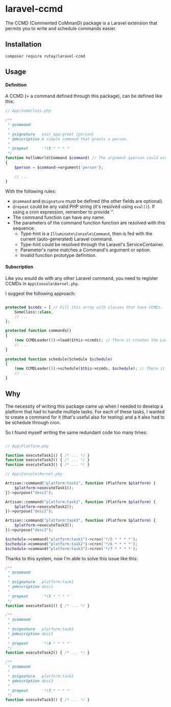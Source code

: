 # laravel-ccmd

The CCMD (Commented CoMmanD) package is a Laravel extension that permits you to write and schedule commands easier.

## Installation

`composer require rutay/laravel-ccmd`

## Usage

#### Definition

A CCMD (= a command defined through this package), can be defined like this:

```php
// App\SomeClass.php

/**
 * @command
 *
 * @signature   your_app:greet {person}
 * @description A simple command that greets a person.
 *
 * @repeat      '*\5 * * * *'
 */
function helloWorld(Command $command) // The argument $person could even be injected through function parameters.
{
    $person = $command->argument('person');

    // ...
}
```

With the following rules:
* `@command` and `@signature` must be defined (the other fields are optional).
* `@repeat` could be any valid PHP string (it's resolved using `eval()`). If using a cron expression, remember to provide ''.
* The command function can have any name.
* The parameters of the command function function are resolved with this sequence:
    * Type-hint is a `Illuminate\Console\Command`, then is fed with the current (auto-generated) Laravel command.
    * Type-hint could be resolved through the Laravel's ServiceContainer.
    * Parameter's name matches a Command's argument or option.
    * Invalid function prototype definition.
    
#### Subscription

Like you would do with any other Laravel command, you need to register CCMDs in `App\Console\Kernel.php`.

I suggest the following approach:

```php

protected $ccmds = [ // Fill this array with classes that have CCMDs.
    SomeClass::class,
    // ...
];

protected function commands()
{
    (new CCMDLoader())->load($this->ccmds); // There it creates the Laravel's commands.
    // ...
}
    
protected function schedule(Schedule $schedule)
{
    (new CCMDLoader())->schedule($this->ccmds, $schedule); // There it creates the schedules that call the Laravel's commands.
    // ...
}
```

## Why

The necessity of writing this package came up when I needed to develop a platform that had to handle multiple tasks.
For each of these tasks, I wanted to create a command for it (that's useful also for testing) and a it also had to be schedule through cron.

So I found myself writing the same redundant code too many times:
```php

// App\Platform.php

function executeTask1() { /* ... */ }
function executeTask2() { /* ... */ }
function executeTask3() { /* ... */ }

// App\Console\Kernel.php

Artisan::command("platform:task1", function (Platform $platform) {
    $platform->executeTask1();
})->purpose("desc1");

Artisan::command("platform:task2", function (Platform $platform) {
    $platform->executeTask2();
})->purpose("desc2");

Artisan::command("platform:task3", function (Platform $platform) {
    $platform->executeTask3();
})->purpose("desc3");

$schedule->command("platform:task1")->cron('*/5 * * * *');
$schedule->command("platform:task2")->cron('*/6 * * * *');
$schedule->command("platform:task3")->cron('*/7 * * * *');
```

Thanks to this system, now I'm able to solve this issue like this:

```php
/**
 * @command
 *
 * @signature   platform:task1
 * @description desc1
 *
 * @repeat      '*\5 * * * *'
 */
function executeTask1() { /* ... */ }

/**
 * @command
 *
 * @signature   platform:task2
 * @description desc2
 *
 * @repeat      '*\6 * * * *'
 */
function executeTask2() { /* ... */ }

/**
 * @command
 *
 * @signature   platform:task3
 * @description desc3
 *
 * @repeat      '*\7 * * * *'
 */
function executeTask3() { /* ... */ }
```
